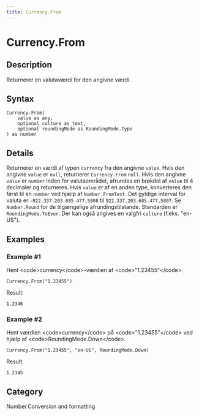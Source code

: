 ```yaml
---
title: Currency.From
---
```


# Currency.From


## Description

Returnerer en valutaværdi for den angivne værdi.


## Syntax

```powerquery
Currency.From(
    value as any,
    optional culture as text,
    optional roundingMode as RoundingMode.Type
) as number
```


## Details

Returnerer en værdi af typen <code>currency</code> fra den angivne <code>value</code>. Hvis den angivne <code>value</code> er <code>null</code>, returnerer <code>Currency.From</code> <code>null</code>.  Hvis den angivne <code>value</code> er <code>number</code> inden for valutaområdet, afrundes en brøkdel af <code>value</code> til 4 decimaler og returneres. Hvis <code>value</code> er af en anden type, konverteres den først til en <code>number</code> ved hjælp af <code>Number.FromText</code>. Det gyldige interval for valuta er <code>-922.337.203.685.477,5808</code> til <code>922.337.203.685.477,5807</code>. Se <code>Number.Round</code> for de tilgængelige afrundingstilstande. Standarden er <code>RoundingMode.ToEven</code>. Der kan også angives en valgfri <code>culture</code> (f.eks. "en-US").


## Examples

### Example #1 
Hent &lt;code&gt;currency&lt;/code&gt;-værdien af &lt;code&gt;&#34;1.23455&#34;&lt;/code&gt;.
```powerquery
Currency.From("1.23455")
```

Result: 
```powerquery
1.2346
```


### Example #2 
Hent værdien &lt;code&gt;currency&lt;/code&gt; på &lt;code&gt;&#34;1.23455&#34;&lt;/code&gt; ved hjælp af &lt;code&gt;RoundingMode.Down&lt;/code&gt;.
```powerquery
Currency.From("1.23455", "en-US", RoundingMode.Down)
```

Result: 
```powerquery
1.2345
```




## Category
Number.Conversion and formatting
